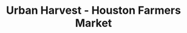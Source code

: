 ---
title: "Urban Harvest - Houston Farmers Market"
url: /houston/urban-harvest-houston-farmers-market/
shop: Supermarkt
---